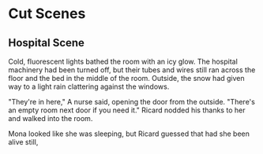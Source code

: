 
# Cut Scenes

## Hospital Scene

Cold, fluorescent lights bathed the room with an icy glow. The hospital machinery had been turned off, but their tubes and wires still ran across the floor and the bed in the middle of the room. Outside, the snow had given way to a light rain clattering against the windows.

"They're in here," A nurse said, opening the door from the outside. "There's an empty room next door if you need it." Ricard nodded his thanks to her and walked into the room.

Mona looked like she was sleeping, but Ricard guessed that had she been alive still, 
